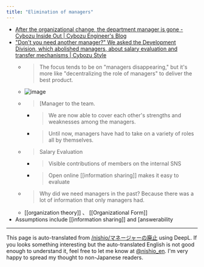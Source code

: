 ```yaml
---
title: "Elimination of managers"
---
```


- [After the organizational change, the department manager is gone - Cybozu Inside Out | Cybozu Engineer's Blog](https://blog.cybozu.io/entry/2019/02/13/080000)
- ["Don't you need another manager?" We asked the Development Division, which abolished managers, about salary evaluation and transfer mechanisms | Cybozu Style](https://cybozushiki.cybozu.co.jp/articles/m005359.html)
    - > The focus tends to be on "managers disappearing," but it's more like "decentralizing the role of managers" to deliver the best product.
    - ![image](https://gyazo.com/19e4fe1ba2bd7fecb46f961b0e1b677a/thumb/1000)
    - >  [Manager to the team.
        - > We are now able to cover each other's strengths and weaknesses among the managers.
        - > Until now, managers have had to take on a variety of roles all by themselves.
    - > Salary Evaluation
        - > Visible contributions of members on the internal SNS
        - > Open online [[information sharing]] makes it easy to evaluate
    - > Why did we need managers in the past? Because there was a lot of information that only managers had.
    - [[organization theory]] 、 [[Organizational Form]]
- Assumptions include [[information sharing]] and [answerability

---
This page is auto-translated from [/nishio/マネージャーの廃止](https://scrapbox.io/nishio/マネージャーの廃止) using DeepL. If you looks something interesting but the auto-translated English is not good enough to understand it, feel free to let me know at [@nishio_en](https://twitter.com/nishio_en). I'm very happy to spread my thought to non-Japanese readers.